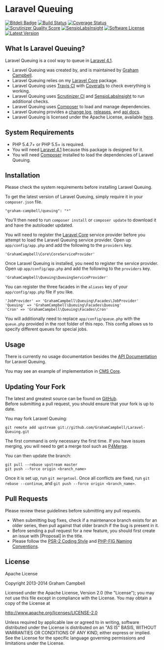 Laravel Queuing
===============


[![Bitdeli Badge](https://d2weczhvl823v0.cloudfront.net/GrahamCampbell/Laravel-Queuing/trend.png)](https://bitdeli.com/free "Bitdeli Badge")
[![Build Status](https://travis-ci.org/GrahamCampbell/Laravel-Queuing.png)](https://travis-ci.org/GrahamCampbell/Laravel-Queuing)
[![Coverage Status](https://coveralls.io/repos/GrahamCampbell/Laravel-Queuing/badge.png)](https://coveralls.io/r/GrahamCampbell/Laravel-Queuing)
[![Scrutinizer Quality Score](https://scrutinizer-ci.com/g/GrahamCampbell/Laravel-Queuing/badges/quality-score.png?s=8aa8514610dfe89cd32922515c7ed35d0901bdd9)](https://scrutinizer-ci.com/g/GrahamCampbell/Laravel-Queuing)
[![SensioLabsInsight](https://insight.sensiolabs.com/projects/75cb257f-5622-49a1-aff1-eba21c2487e2/mini.png)](https://insight.sensiolabs.com/projects/75cb257f-5622-49a1-aff1-eba21c2487e2)
[![Software License](https://poser.pugx.org/graham-campbell/queuing/license.png)](https://github.com/GrahamCampbell/Laravel-Queuing/blob/master/LICENSE.md)
[![Latest Version](https://poser.pugx.org/graham-campbell/queuing/v/stable.png)](https://packagist.org/packages/graham-campbell/queuing)


## What Is Laravel Queuing?

Laravel Queuing is a cool way to queue in [Laravel 4.1](http://laravel.com).  

* Laravel Queuing was created by, and is maintained by [Graham Campbell](https://github.com/GrahamCampbell).  
* Laravel Queuing relies on my [Laravel Core](https://github.com/GrahamCampbell/Laravel-Core) package.  
* Laravel Queuing uses [Travis CI](https://travis-ci.org/GrahamCampbell/Laravel-Queuing) with [Coveralls](https://coveralls.io/r/GrahamCampbell/Laravel-Queuing) to check everything is working.  
* Laravel Queuing uses [Scrutinizer CI](https://scrutinizer-ci.com/g/GrahamCampbell/Laravel-Queuing) and [SensioLabsInsight](https://insight.sensiolabs.com/projects/75cb257f-5622-49a1-aff1-eba21c2487e2) to run additional checks.  
* Laravel Queuing uses [Composer](https://getcomposer.org) to load and manage dependencies.  
* Laravel Queuing provides a [change log](https://github.com/GrahamCampbell/Laravel-Queuing/blob/master/CHANGELOG.md), [releases](https://github.com/GrahamCampbell/Laravel-Queuing/releases), and [api docs](http://grahamcampbell.github.io/Laravel-Queuing).  
* Laravel Queuing is licensed under the Apache License, available [here](https://github.com/GrahamCampbell/Laravel-Queuing/blob/master/LICENSE.md).  


## System Requirements

* PHP 5.4.7+ or PHP 5.5+ is required.
* You will need [Laravel 4.1](http://laravel.com) because this package is designed for it.  
* You will need [Composer](https://getcomposer.org) installed to load the dependencies of Laravel Queuing.  


## Installation

Please check the system requirements before installing Laravel Queuing.  

To get the latest version of Laravel Queuing, simply require it in your `composer.json` file.  

`"graham-campbell/queuing": "*"`  

You'll then need to run `composer install` or `composer update` to download it and have the autoloader updated.  

You will need to register the [Laravel Core](https://github.com/GrahamCampbell/Laravel-Core) service provider before you attempt to load the Laravel Queuing service provider. Open up `app/config/app.php` and add the following to the `providers` key.  

`'GrahamCampbell\Core\CoreServiceProvider'`  

Once Laravel Queuing is installed, you need to register the service provider. Open up `app/config/app.php` and add the following to the `providers` key.  

`'GrahamCampbell\Queuing\QueuingServiceProvider'`  

You can register the three facades in the `aliases` key of your `app/config/app.php` file if you like.  

`'JobProvider' => 'GrahamCampbell\Queuing\Facades\JobProvider'`  
`'Queuing' => 'GrahamCampbell\Queuing\Facades\Queuing'`  
`'Cron' => 'GrahamCampbell\Queuing\Facades\Cron'`  

You will additionally need to replace `app/config/queue.php` with the `queue.php` provided in the root folder of this repo. This config allows us to specify different queues for special jobs.  


## Usage

There is currently no usage documentation besides the [API Documentation](http://grahamcampbell.github.io/Laravel-Queuing
) for Laravel Queuing.  

You may see an example of implementation in [CMS Core](https://github.com/GrahamCampbell/CMS-Core).  


## Updating Your Fork

The latest and greatest source can be found on [GitHub](https://github.com/GrahamCampbell/Laravel-Queuing).  
Before submitting a pull request, you should ensure that your fork is up to date.  

You may fork Laravel Queuing:  

    git remote add upstream git://github.com/GrahamCampbell/Laravel-Queuing.git

The first command is only necessary the first time. If you have issues merging, you will need to get a merge tool such as [P4Merge](http://perforce.com/product/components/perforce_visual_merge_and_diff_tools).  

You can then update the branch:  

    git pull --rebase upstream master
    git push --force origin <branch_name>

Once it is set up, run `git mergetool`. Once all conflicts are fixed, run `git rebase --continue`, and `git push --force origin <branch_name>`.  


## Pull Requests

Please review these guidelines before submitting any pull requests.  

* When submitting bug fixes, check if a maintenance branch exists for an older series, then pull against that older branch if the bug is present in it.  
* Before sending a pull request for a new feature, you should first create an issue with [Proposal] in the title.  
* Please follow the [PSR-2 Coding Style](https://github.com/php-fig/fig-standards/blob/master/accepted/PSR-2-coding-style-guide.md) and [PHP-FIG Naming Conventions](https://github.com/php-fig/fig-standards/blob/master/bylaws/002-psr-naming-conventions.md).  


## License

Apache License  

Copyright 2013-2014 Graham Campbell  

Licensed under the Apache License, Version 2.0 (the "License");
you may not use this file except in compliance with the License.
You may obtain a copy of the License at  

 http://www.apache.org/licenses/LICENSE-2.0  

Unless required by applicable law or agreed to in writing, software
distributed under the License is distributed on an "AS IS" BASIS,
WITHOUT WARRANTIES OR CONDITIONS OF ANY KIND, either express or implied.
See the License for the specific language governing permissions and
limitations under the License.  
